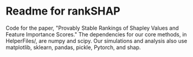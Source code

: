 # Readme for rankSHAP

Code for the paper, "Provably Stable Rankings of Shapley Values and Feature Importance Scores." The dependencies for our core methods, in HelperFiles/, are numpy and scipy. Our simulations and analysis also use matplotlib, sklearn, pandas, pickle, Pytorch, and shap.

